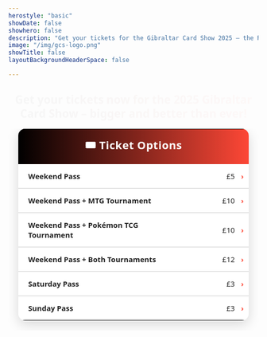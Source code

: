 ```yaml
---
herostyle: "basic"
showDate: false
showhero: false
description: "Get your tickets for the Gibraltar Card Show 2025 — the Rock’s premier trading card and TCG event."
image: "/img/gcs-logo.png"
showTitle: false
layoutBackgroundHeaderSpace: false

---
```


<!DOCTYPE html>
<html lang="en">
<head>
<meta charset="UTF-8">
<meta property="og:title" content="Gibraltar Card Show 2025 Tickets">
<meta name="description" content="Join us at the Gibraltar Card Show 2025 — the Rock’s biggest TCG and trading card event. Buy tickets now for tournaments, trade nights, and a safe, family‑friendly community.">
<meta name="viewport" content="width=device-width, initial-scale=1.0">

<style>
/* Intro headline */
.ticket-intro {
  font-family: 'Segoe UI','Helvetica Neue',sans-serif;
  font-size: 1.4rem;
  font-weight: 700;
  text-align: center;
  line-height: 1.25;
  margin: 1.2rem auto 1.6rem;
  max-width: 800px;
  background: linear-gradient(90deg,#000,#fd4736);
  -webkit-background-clip: text;
  -webkit-text-fill-color: transparent;
  animation: fadeInUp 2s ease-out;
}
.ticket-intro span,
.ticket-intro em { color:#fd4736; font-style:normal; }
@keyframes fadeInUp { from{opacity:0;transform:translateY(10px);} to{opacity:1;transform:translateY(0);} }
html.dark .ticket-intro {
  background: linear-gradient(90deg,#fff,#fd7366);
  -webkit-background-clip:text;
  -webkit-text-fill-color:transparent;
}

/* Table wrapper */
.ticket-table-wrapper {
  text-align:center;
  padding:0 20px 20px;
  overflow-x:auto;
  -webkit-overflow-scrolling:touch;
}

/* Ticket table */
.ticket-table {
  display:table;
  width:100%;
  table-layout:fixed;
  border-collapse:collapse;
  margin:0 auto;
  font-family:'Segoe UI','Helvetica Neue',sans-serif;
  font-size:1.05em;
  color:#222;
  background:#ffffffcc;
  backdrop-filter:blur(6px);
  box-shadow:0 8px 24px rgba(0,0,0,0.15);
  border-radius:14px;
  overflow:hidden;
}
.ticket-table col.col-label { width:75%; }
.ticket-table col.col-price { width:25%; }

.ticket-table td { padding:14px 20px; }
.ticket-table .header {
  font-size:1.5em;
  font-weight:700;
  padding:16px 20px;
  text-align:center;
  letter-spacing:0.5px;
  color:#fff;
  white-space:nowrap;
}
.ticket-table .label { font-weight:600; }
.ticket-table .price { text-align:right; font-weight:500; white-space:nowrap; padding-right:28px; }
.ticket-table .divider td { border-bottom:1px solid #ccc; }

/* Hover rows */
.ticket-option { cursor:pointer; transition:all 0.2s ease; }
.ticket-option td { position:relative; }
.ticket-option:hover {
  background-color:rgba(253,71,54,0.08);
  transform:scale(1.01);
  box-shadow:0 2px 6px rgba(0,0,0,0.15);
}
.ticket-option:hover .label,
.ticket-option:hover .price { color:#fd4736; }
.ticket-option td:last-child::after {
  content:"›";
  margin-left:8px;
  color:#fd4736;
  font-weight:bold;
  position:absolute;
  right:10px;
}

/* Dark mode */
html.dark .ticket-table {
  color:#fff !important;
  background:rgba(20,20,20,0.6) !important;
  box-shadow:0 8px 24px rgba(0,0,0,0.4);
}
html.dark .ticket-table .header,
html.dark .ticket-table td { color:#fff !important; }
html.dark .ticket-table .divider td { border-bottom-color:rgba(255,255,255,0.18) !important; }
html.dark .ticket-option:hover { background-color:rgba(253,71,54,0.2); }
html.dark .ticket-option:hover .label,
html.dark .ticket-option:hover .price { color:#fd7366; }

/* Mobile tweaks */
@media (max-width:480px){
  .ticket-table td { padding:12px 14px; font-size:0.98em; }
  .ticket-table .header { font-size:1.25em; padding:14px; white-space:normal; }
  .ticket-table .label { white-space:normal; word-break:break-word; hyphens:auto; }
  .ticket-table col.col-label { width:72%; }
  .ticket-table col.col-price { width:28%; }
}
</style>
</head>

<body>

<h2 class="ticket-intro">
  <span>Get your tickets now</span> for the 
  <strong>2025 Gibraltar Card Show</strong> – 
  <em>bigger and better than ever!</em>
</h2>

<!-- Modal Overlay -->
<div id="paymentModal" style="
  display:none; position:fixed; z-index:9999; inset:0;
  background:rgba(0,0,0,0.6); backdrop-filter:blur(4px);
">
  <div style="
    background:#ffffffcc; backdrop-filter:blur(8px);
    margin:5% auto; padding:20px 30px; border-radius:14px;
    width:90%; max-width:420px; font-family:'Segoe UI','Helvetica Neue',sans-serif;
    box-shadow:0 8px 24px rgba(0,0,0,0.3); position:relative;
  ">
    <span id="closePaymentModal" style="position:absolute; top:10px; right:14px; font-size:1.5em; cursor:pointer; color:#333;">&times;</span>
    <div class="w-full max-w-sm text-sm">
      {{< payment-form >}}
    </div>
  </div>
</div>

<!-- Ticket Table -->
<div class="ticket-table-wrapper">
  <table class="ticket-table">
    <colgroup>
      <col class="col-label">
      <col class="col-price">
    </colgroup>
    <tr style="background:linear-gradient(90deg,#000 0%,#fd4736 100%);">
      <td class="header" colspan="2">🎟️ Ticket Options</td>
    </tr>
    <tr class="divider ticket-option" data-service="Weekend Pass" data-amount="5">
      <td class="label">Weekend Pass</td><td class="price">£5</td>
    </tr>
    <tr class="divider ticket-option" data-service="Weekend Pass + MTG Tournament" data-amount="10">
      <td class="label">Weekend Pass + MTG Tournament</td><td class="price">£10</td>
    </tr>
    <tr class="divider ticket-option" data-service="Weekend Pass + Pokémon TCG Tournament" data-amount="10">
      <td class="label">Weekend Pass + Pokémon TCG Tournament</td><td class="price">£10</td>
    </tr>
    <tr class="divider ticket-option" data-service="Weekend Pass + Both Tournaments" data-amount="12">
      <td class="label">Weekend Pass + Both Tournaments</td><td class="price">£12</td>
    </tr>
    <tr class="divider ticket-option" data-service="Saturday Pass" data-amount="3">
      <td class="label">Saturday Pass</td><td class="price">£3</td>
    </tr>
    <tr class="ticket-option" data-service="Sunday Pass" data-amount="3">
      <td class="label">Sunday Pass</td><td class="price">£3</td>
    </tr>
  </table>
</div>

<script>
document.addEventListener('DOMContentLoaded', () => {
  const modal = document.getElementById('paymentModal');
  const closeBtn = document.getElementById('closePaymentModal');
  const formHeading = document.getElementById('formHeading');
  const serviceInput = document.getElementById('service');
  const amountInput = document.getElementById('amount');

  function openModalWithTicket(service, amount) {
    if (formHeading) formHeading.textContent = `🎟️ ${service}`;
    if (serviceInput) serviceInput.value = service;
    if (amountInput) amountInput.value = amount;
    modal.style.display = 'block';
  }

  document.querySelectorAll('.ticket-option').forEach(row => {
    row.addEventListener('click', () => {
      openModalWithTicket(row.dataset.service, row.dataset.amount);
    });
  });

  closeBtn.addEventListener('click', () => { modal.style.display = 'none'; });
  window.addEventListener('click', e => { if (e.target === modal) modal.style.display = 'none'; });
});
</script>

</body>
</html>
